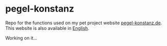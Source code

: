 # pegel-konstanz
Repo for the functions used on my pet project website [pegel-konstanz.de](https://www.pegel-konstanz.de). This website is also available in [English](https://www.pegel-konstanz.de/en/index.html).

Working on it...
